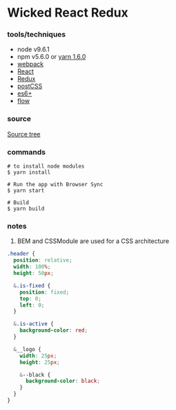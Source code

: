 # Wicked React Redux

### tools/techniques
* node v9.6.1
* npm v5.6.0 or [yarn 1.6.0](https://yarnpkg.com/lang/en/)
* [webpack](https://webpack.js.org/)
* [React](https://reactjs.org/)
* [Redux](https://redux.js.org/)
* [postCSS](https://github.com/postcss/postcss)
* [es6+](http://es6-features.org/#Constants)
* [flow](https://flow.org/)

### source
[Source tree](./directoryList.md)

### commands
```
# to install node modules
$ yarn install
```

```
# Run the app with Browser Sync
$ yarn start
```

```
# Build
$ yarn build
```

### notes
1. BEM and CSSModule are used for a CSS architecture

```css
.header {
  position: relative;
  width: 100%;
  height: 50px;

  &.is-fixed {
    position: fixed;
    top: 0;
    left: 0;
  }

  &.is-active {
    background-color: red;
  }

  &__logo {
    width: 25px;
    height: 25px;

    &--black {
      background-color: black;
    }
  }
}
```
